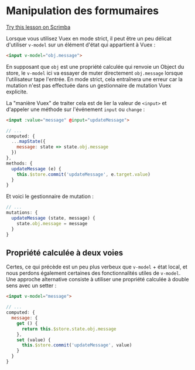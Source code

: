 # Manipulation des formumaires

<div class="scrimba"><a href="https://scrimba.com/p/pnyzgAP/cqKRgEC9" target="_blank" rel="noopener noreferrer">Try this lesson on Scrimba</a></div>

Lorsque vous utilisez Vuex en mode strict, il peut être un peu délicat d'utiliser `v-model` sur un élément d'état qui appartient à Vuex :

``` html
<input v-model="obj.message">
```

En supposant que `obj` est une propriété calculée qui renvoie un Object du store, le `v-model` ici va essayer de muter directement `obj.message` lorsque l'utilisateur tape l'entrée. En mode strict, cela entraînera une erreur car la mutation n'est pas effectuée dans un gestionnaire de mutation Vuex explicite.

La "manière Vuex" de traiter cela est de lier la valeur de `<input>` et d'appeler une méthode sur l'événement `input` ou `change` :

``` html
<input :value="message" @input="updateMessage">
```

``` js
// ...
computed: {
  ...mapState({
    message: state => state.obj.message
  })
},
methods: {
  updateMessage (e) {
    this.$store.commit('updateMessage', e.target.value)
  }
}
```

Et voici le gestionnaire de mutation :

``` js
// ...
mutations: {
  updateMessage (state, message) {
    state.obj.message = message
  }
}
```

## Propriété calculée à deux voies

Certes, ce qui précède est un peu plus verbeux que `v-model` + état local, et nous perdons également certaines des fonctionnalités utiles de `v-model`. Une approche alternative consiste à utiliser une propriété calculée à double sens avec un setter :

``` html
<input v-model="message">
```

``` js
// ...
computed: {
  message: {
    get () {
      return this.$store.state.obj.message
    },
    set (value) {
      this.$store.commit('updateMessage', value)
    }
  }
}
```
